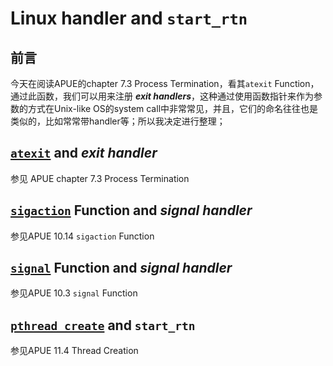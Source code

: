 # Linux handler and `start_rtn`

## 前言

今天在阅读APUE的chapter 7.3  Process Termination，看其`atexit` Function，通过此函数，我们可以用来注册 ***exit handlers***，这种通过使用函数指针来作为参数的方式在Unix-like OS的system call中非常常见，并且，它们的命名往往也是类似的，比如常常带handler等；所以我决定进行整理；



## [`atexit`](http://man7.org/linux/man-pages/man3/atexit.3.html) and *exit handler*



参见 APUE chapter 7.3  Process Termination



## [`sigaction`](http://man7.org/linux/man-pages/man2/sigaction.2.html) Function and  *signal handler* 



参见APUE 10.14 `sigaction` Function



## [`signal`](http://man7.org/linux/man-pages/man2/signal.2.html) Function and  *signal handler* 



参见APUE 10.3 `signal` Function



## [`pthread_create`](http://man7.org/linux/man-pages/man3/pthread_create.3.html)  and `start_rtn`



参见APUE 11.4 Thread Creation
